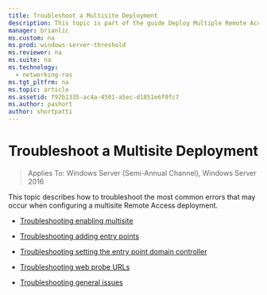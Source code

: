 ```yaml
---
title: Troubleshoot a Multisite Deployment
description: This topic is part of the guide Deploy Multiple Remote Access Servers in a Multisite Deployment in Windows Server 2016.
manager: brianlic
ms.custom: na
ms.prod: windows-server-threshold
ms.reviewer: na
ms.suite: na
ms.technology: 
  - networking-ras
ms.tgt_pltfrm: na
ms.topic: article
ms.assetid: f92b1335-ac4a-4501-a5ec-d1851e6f0fc7
ms.author: pashort
author: shortpatti
---
```

# Troubleshoot a Multisite Deployment

>Applies To: Windows Server (Semi-Annual Channel), Windows Server 2016

This topic describes how to troubleshoot the most common errors that may occur when configuring a multisite Remote Access deployment.   
  
-   [Troubleshooting enabling multisite](Troubleshooting-Enabling-Multisite.md)  
  
-   [Troubleshooting adding entry points](Troubleshooting-Adding-Entry-Points.md)  
  
-   [Troubleshooting setting the entry point domain controller](Troubleshooting-Setting-the-Entry-Point-Domain-Controller.md)  
  
-   [Troubleshooting web probe URLs](Troubleshooting-Web-Probe-URLs.md)  
  
-   [Troubleshooting general issues](Troubleshooting-General-Issues.md)  
  


